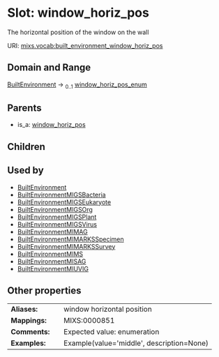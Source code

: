 
# Slot: window_horiz_pos


The horizontal position of the window on the wall

URI: [mixs.vocab:built_environment_window_horiz_pos](https://w3id.org/mixs/vocab/built_environment_window_horiz_pos)


## Domain and Range

[BuiltEnvironment](BuiltEnvironment.md) &#8594;  <sub>0..1</sub> [window_horiz_pos_enum](window_horiz_pos_enum.md)

## Parents

 *  is_a: [window_horiz_pos](window_horiz_pos.md)

## Children


## Used by

 * [BuiltEnvironment](BuiltEnvironment.md)
 * [BuiltEnvironmentMIGSBacteria](BuiltEnvironmentMIGSBacteria.md)
 * [BuiltEnvironmentMIGSEukaryote](BuiltEnvironmentMIGSEukaryote.md)
 * [BuiltEnvironmentMIGSOrg](BuiltEnvironmentMIGSOrg.md)
 * [BuiltEnvironmentMIGSPlant](BuiltEnvironmentMIGSPlant.md)
 * [BuiltEnvironmentMIGSVirus](BuiltEnvironmentMIGSVirus.md)
 * [BuiltEnvironmentMIMAG](BuiltEnvironmentMIMAG.md)
 * [BuiltEnvironmentMIMARKSSpecimen](BuiltEnvironmentMIMARKSSpecimen.md)
 * [BuiltEnvironmentMIMARKSSurvey](BuiltEnvironmentMIMARKSSurvey.md)
 * [BuiltEnvironmentMIMS](BuiltEnvironmentMIMS.md)
 * [BuiltEnvironmentMISAG](BuiltEnvironmentMISAG.md)
 * [BuiltEnvironmentMIUVIG](BuiltEnvironmentMIUVIG.md)

## Other properties

|  |  |  |
| --- | --- | --- |
| **Aliases:** | | window horizontal position |
| **Mappings:** | | MIXS:0000851 |
| **Comments:** | | Expected value: enumeration |
| **Examples:** | | Example(value='middle', description=None) |

